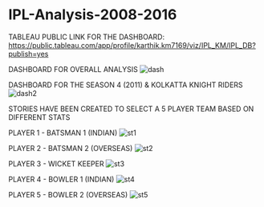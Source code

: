 # IPL-Analysis-2008-2016

TABLEAU PUBLIC LINK FOR THE DASHBOARD: https://public.tableau.com/app/profile/karthik.km7169/viz/IPL_KM/IPL_DB?publish=yes

DASHBOARD FOR OVERALL ANALYSIS
![dash](https://github.com/KARTHIKKM7/IPL-Analysis-2008-2016/assets/67194874/2c249194-ce22-4a30-bc35-f20df4d4dbc0)

DASHBOARD FOR THE SEASON 4 (2011) & KOLKATTA KNIGHT RIDERS
![dash2](https://github.com/KARTHIKKM7/IPL-Analysis-2008-2016/assets/67194874/bfacf6ae-2a89-430c-beb3-842059a3df71)

STORIES HAVE BEEN CREATED TO SELECT A 5 PLAYER TEAM BASED ON DIFFERENT STATS

PLAYER 1 - BATSMAN 1 (INDIAN)
![st1](https://github.com/KARTHIKKM7/IPL-Analysis-2008-2016/assets/67194874/4bdf513f-03a5-40ed-ab83-cc2f5d7d339f)

PLAYER 2 - BATSMAN 2 (OVERSEAS)
![st2](https://github.com/KARTHIKKM7/IPL-Analysis-2008-2016/assets/67194874/103bdcdc-0e87-4cf0-9d14-da7667c447ca)

PLAYER 3 - WICKET KEEPER
![st3](https://github.com/KARTHIKKM7/IPL-Analysis-2008-2016/assets/67194874/8f0cb363-d435-4570-ac04-c2f0c358559d)

PLAYER 4 - BOWLER 1 (INDIAN)
![st4](https://github.com/KARTHIKKM7/IPL-Analysis-2008-2016/assets/67194874/6694ed06-74a2-459a-9f63-5966b696dc02)

PLAYER 5 - BOWLER 2 (OVERSEAS)
![st5](https://github.com/KARTHIKKM7/IPL-Analysis-2008-2016/assets/67194874/2c49ef89-700a-42ed-b30e-32af42dd3f96)



